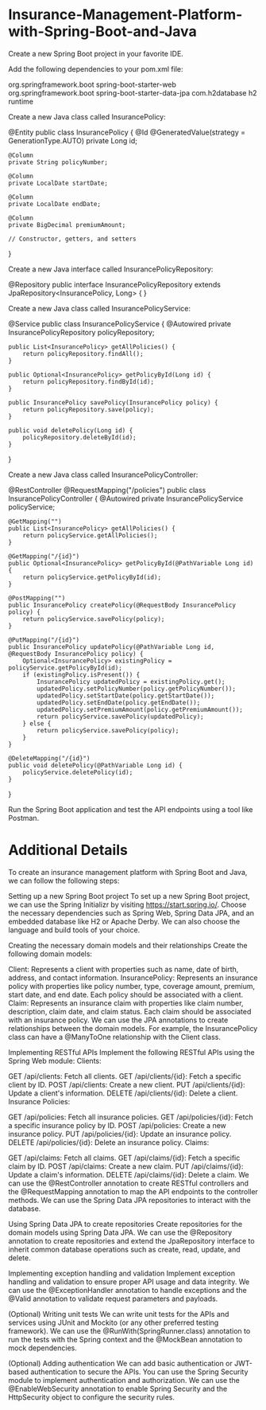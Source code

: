 # Insurance-Management-Platform-with-Spring-Boot-and-Java



Create a new Spring Boot project in your favorite IDE.

Add the following dependencies to your pom.xml file:

<dependency>
    <groupId>org.springframework.boot</groupId>
    <artifactId>spring-boot-starter-web</artifactId>
</dependency>

<dependency>
    <groupId>org.springframework.boot</groupId>
    <artifactId>spring-boot-starter-data-jpa</artifactId>
</dependency>

<dependency>
    <groupId>com.h2database</groupId>
    <artifactId>h2</artifactId>
    <scope>runtime</scope>
</dependency>


Create a new Java class called InsurancePolicy:

@Entity
public class InsurancePolicy {
    @Id
    @GeneratedValue(strategy = GenerationType.AUTO)
    private Long id;

    @Column
    private String policyNumber;

    @Column
    private LocalDate startDate;

    @Column
    private LocalDate endDate;

    @Column
    private BigDecimal premiumAmount;

    // Constructor, getters, and setters
}


Create a new Java interface called InsurancePolicyRepository:

@Repository
public interface InsurancePolicyRepository extends JpaRepository<InsurancePolicy, Long> {
}


Create a new Java class called InsurancePolicyService:

@Service
public class InsurancePolicyService {
    @Autowired
    private InsurancePolicyRepository policyRepository;

    public List<InsurancePolicy> getAllPolicies() {
        return policyRepository.findAll();
    }

    public Optional<InsurancePolicy> getPolicyById(Long id) {
        return policyRepository.findById(id);
    }

    public InsurancePolicy savePolicy(InsurancePolicy policy) {
        return policyRepository.save(policy);
    }

    public void deletePolicy(Long id) {
        policyRepository.deleteById(id);
    }
}


Create a new Java class called InsurancePolicyController:

@RestController
@RequestMapping("/policies")
public class InsurancePolicyController {
    @Autowired
    private InsurancePolicyService policyService;

    @GetMapping("")
    public List<InsurancePolicy> getAllPolicies() {
        return policyService.getAllPolicies();
    }

    @GetMapping("/{id}")
    public Optional<InsurancePolicy> getPolicyById(@PathVariable Long id) {
        return policyService.getPolicyById(id);
    }

    @PostMapping("")
    public InsurancePolicy createPolicy(@RequestBody InsurancePolicy policy) {
        return policyService.savePolicy(policy);
    }

    @PutMapping("/{id}")
    public InsurancePolicy updatePolicy(@PathVariable Long id, @RequestBody InsurancePolicy policy) {
        Optional<InsurancePolicy> existingPolicy = policyService.getPolicyById(id);
        if (existingPolicy.isPresent()) {
            InsurancePolicy updatedPolicy = existingPolicy.get();
            updatedPolicy.setPolicyNumber(policy.getPolicyNumber());
            updatedPolicy.setStartDate(policy.getStartDate());
            updatedPolicy.setEndDate(policy.getEndDate());
            updatedPolicy.setPremiumAmount(policy.getPremiumAmount());
            return policyService.savePolicy(updatedPolicy);
        } else {
            return policyService.savePolicy(policy);
        }
    }

    @DeleteMapping("/{id}")
    public void deletePolicy(@PathVariable Long id) {
        policyService.deletePolicy(id);
    }
}


Run the Spring Boot application and test the API endpoints using a tool like Postman.


# Additional Details

To create an insurance management platform with Spring Boot and Java, we can follow the following steps:

Setting up a new Spring Boot project
To set up a new Spring Boot project, we can use the Spring Initializr by visiting https://start.spring.io/. Choose the necessary dependencies such as Spring Web, Spring Data JPA, and an embedded database like H2 or Apache Derby. We can also choose the language and build tools of your choice.

Creating the necessary domain models and their relationships
Create the following domain models:

Client: Represents a client with properties such as name, date of birth, address, and contact information.
InsurancePolicy: Represents an insurance policy with properties like policy number, type, coverage amount, premium, start date, and end date. Each policy should be associated with a client.
Claim: Represents an insurance claim with properties like claim number, description, claim date, and claim status. Each claim should be associated with an insurance policy.
We can use the JPA annotations to create relationships between the domain models. For example, the InsurancePolicy class can have a @ManyToOne relationship with the Client class.

Implementing RESTful APIs
Implement the following RESTful APIs using the Spring Web module:
Clients:

GET /api/clients: Fetch all clients.
GET /api/clients/{id}: Fetch a specific client by ID.
POST /api/clients: Create a new client.
PUT /api/clients/{id}: Update a client's information.
DELETE /api/clients/{id}: Delete a client.
Insurance Policies:

GET /api/policies: Fetch all insurance policies.
GET /api/policies/{id}: Fetch a specific insurance policy by ID.
POST /api/policies: Create a new insurance policy.
PUT /api/policies/{id}: Update an insurance policy.
DELETE /api/policies/{id}: Delete an insurance policy.
Claims:

GET /api/claims: Fetch all claims.
GET /api/claims/{id}: Fetch a specific claim by ID.
POST /api/claims: Create a new claim.
PUT /api/claims/{id}: Update a claim's information.
DELETE /api/claims/{id}: Delete a claim.
We can use the @RestController annotation to create RESTful controllers and the @RequestMapping annotation to map the API endpoints to the controller methods. We can use the Spring Data JPA repositories to interact with the database.

Using Spring Data JPA to create repositories
Create repositories for the domain models using Spring Data JPA. We can use the @Repository annotation to create repositories and extend the JpaRepository interface to inherit common database operations such as create, read, update, and delete.

Implementing exception handling and validation
Implement exception handling and validation to ensure proper API usage and data integrity. We can use the @ExceptionHandler annotation to handle exceptions and the @Valid annotation to validate request parameters and payloads.

(Optional) Writing unit tests
We can write unit tests for the APIs and services using JUnit and Mockito (or any other preferred testing framework). We can use the @RunWith(SpringRunner.class) annotation to run the tests with the Spring context and the @MockBean annotation to mock dependencies.

(Optional) Adding authentication
We can add basic authentication or JWT-based authentication to secure the APIs. You can use the Spring Security module to implement authentication and authorization. We can use the @EnableWebSecurity annotation to enable Spring Security and the HttpSecurity object to configure the security rules.
